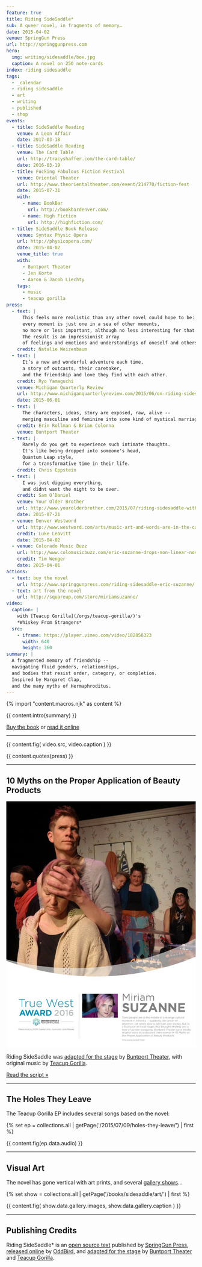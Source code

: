 ```yaml
---
feature: true
title: Riding SideSaddle*
sub: A queer novel, in fragments of memory…
date: 2015-04-02
venue: SpringGun Press
url: http://springgunpress.com
hero:
  img: writing/sidesaddle/box.jpg
  caption: A novel on 250 note-cards
index: riding sidesaddle
tags:
  - _calendar
  - riding sidesaddle
  - art
  - writing
  - published
  - shop
events:
  - title: SideSaddle Reading
    venue: A Leon Affair
    date: 2017-03-18
  - title: SideSaddle Reading
    venue: The Card Table
    url: http://tracyshaffer.com/the-card-table/
    date: 2016-03-19
  - title: Fucking Fabulous Fiction Festival
    venue: Oriental Theater
    url: http://www.theorientaltheater.com/event/214770/fiction-fest
    date: 2015-07-31
    with:
      - name: BookBar
        url: http://bookbardenver.com/
      - name: High Fiction
        url: http://highfiction.com/
  - title: SideSaddle Book Release
    venue: Syntax Physic Opera
    url: http://physicopera.com/
    date: 2015-04-02
    venue_title: true
    with:
      - Buntport Theater
      - Jen Korte
      - Aaron & Jacob Liechty
    tags:
      - music
      - teacup gorilla
press:
  - text: |
      This feels more realistic than any other novel could hope to be:
      every moment is just one in a sea of other moments,
      no more or less important, although no less interesting for that.
      The result is an impressionist array
      of feelings and emotions and understandings of oneself and others.
    credit: Natalie Weizenbaum
  - text: |
      It’s a new and wonderful adventure each time,
      a story of outcasts, their caretaker,
      and the friendship and love they find with each other.
    credit: Ryo Yamaguchi
    venue: Michigan Quarterly Review
    url: http://www.michiganquarterlyreview.com/2015/06/on-riding-sidesaddle-an-interview-with-eric-suzanne/
    date: 2015-06-01
  - text: |
      The characters, ideas, story are exposed, raw, alive --
      merging masculine and feminine into some kind of mystical marriage.
    credit: Erin Rollman & Brian Colonna
    venue: Buntport Theater
  - text: |
      Rarely do you get to experience such intimate thoughts.
      It's like being dropped into someone's head,
      Quantum Leap style,
      for a transformative time in their life.
    credit: Chris Eppstein
  - text: |
      I was just digging everything,
      and didnt want the night to be over.
    credit: Sam O’Daniel
    venue: Your Older Brother
    url: http://www.yourolderbrother.com/2015/07/riding-sidesaddle-with-teacup-gorilla.html
    date: 2015-07-21
  - venue: Denver Westword
    url: http://www.westword.com/arts/music-art-and-words-are-in-the-cards-at-the-riding-sidesaddle-book-launch-6626798
    credit: Luke Leavitt
    date: 2015-04-02
  - venue: Colorado Music Buzz
    url: http://www.colomusicbuzz.com/eric-suzanne-drops-non-linear-novel-in-conjunction-with-teacup-gorilla/
    credit: Tim Wenger
    date: 2015-04-01
actions:
  - text: buy the novel
    url: http://www.springgunpress.com/riding-sidesaddle-eric-suzanne/
  - text: art from the novel
    url: http://squareup.com/store/miriamsuzanne/
video:
  caption: |
    with [Teacup Gorilla](/orgs/teacup-gorilla/)'s
    *Whiskey From Strangers*
  src:
    - iframe: https://player.vimeo.com/video/182858323
      width: 640
      height: 360
summary: |
  A fragmented memory of friendship --
  navigating fluid genders, relationships,
  and bodies that resist order, category, or completion.
  Inspired by Margaret Clap,
  and the many myths of Hermaphroditus.
---
```


{% import "content.macros.njk" as content %}

{{ content.intro(summary) }}

[Buy the book](http://www.springgunpress.com/riding-sidesaddle-eric-suzanne/)
or
[read it online](https://read.ridingsidesaddle.com)

---

{{ content.fig(
  video.src,
  video.caption
) }}

{{ content.quotes(press) }}

---

## 10 Myths on the Proper Application of Beauty Products

![True West Award](/assets/images/writing/sidesaddle/true-west-award.jpg)

Riding SideSaddle was
[adapted for the stage][10myths] by [Buntport Theater][buntport],
with original music by [Teacup Gorilla][tg].

[Read the script »](script/)

[10myths]: /theater/10myths/
[buntport]: http://buntport.com/
[tg]: /orgs/teacup-gorilla/

---

## The Holes They Leave

The Teacup Gorilla EP includes several songs based on the novel:

{% set ep = collections.all | getPage('/2015/07/09/holes-they-leave/') | first %}

{{ content.fig(ep.data.audio) }}

---

## Visual Art

The novel has gone vertical
with art prints,
and several [gallery shows](art/)…

{% set show = collections.all | getPage('/books/sidesaddle/art/') | first %}

{{ content.fig(
  show.data.gallery.images,
  show.data.gallery.caption
) }}

---

## Publishing Credits

Riding SideSaddle* is an
[open source text](http://creativecommons.org/licenses/by-nc-sa/4.0/)
published by
[SpringGun Press](http://springgunpress.com),
[released online](http://oddbooksapp.com/book/ridingsidesaddle)
by [OddBird](http://oddbird.net/),
and [adapted for the stage](/theater/10myths/)
by [Buntport Theater](http://buntport.com/) and
[Teacup Gorilla](http://teacupgorilla.com/).
